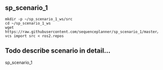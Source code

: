 ## sp_scenario_1

```
mkdir -p ~/sp_scenario_1_ws/src
cd ~/sp_scenario_1_ws
wget https://raw.githubusercontent.com/sequenceplanner/sp_scenario_1/master/ros2.repos
vcs import src < ros2.repos
```

## Todo describe scenario in detail...
sp_scenario_1
